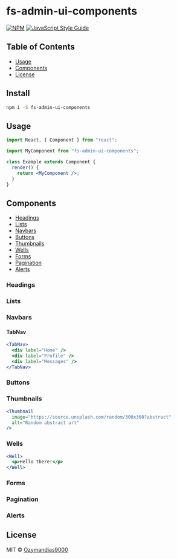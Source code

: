 # fs-admin-ui-components

>

[![NPM](https://img.shields.io/npm/v/fs-admin-ui-components.svg)](https://www.npmjs.com/package/fs-admin-ui-components) [![JavaScript Style Guide](https://img.shields.io/badge/code_style-standard-brightgreen.svg)](https://standardjs.com)

## Table of Contents

- [Usage](#usage)
- [Components](#components)
- [License](#license)

## Install

```bash
npm i -S fs-admin-ui-components
```

## Usage

```jsx
import React, { Component } from "react";

import MyComponent from "fs-admin-ui-components";

class Example extends Component {
  render() {
    return <MyComponent />;
  }
}
```

## Components

- [Headings](#headings)
- [Lists](#lists)
- [Navbars](#navbars)
- [Buttons](#buttons)
- [Thumbnails](#thumbnails)
- [Wells](#wells)
- [Forms](#forms)
- [Pagination](#pagination)
- [Alerts](#alerts)

### Headings

### Lists

### Navbars

#### TabNav

```jsx
<TabNav>
  <div label="Home" />
  <div label="Profile" />
  <div label="Messages" />
</TabNav>
```

### Buttons

### Thumbnails

```jsx
<Thumbnail
  image="https://source.unsplash.com/random/300x300?abstract"
  alt="Random abstract art"
/>
```

### Wells

```jsx
<Well>
  <p>Hello there!</p>
</Well>
```

### Forms

### Pagination

### Alerts

## License

MIT © [Ozymandias9000](https://github.com/Ozymandias9000)
